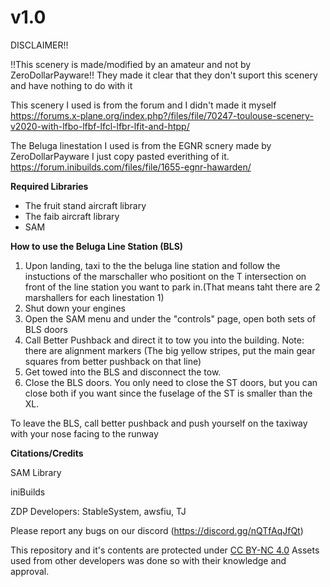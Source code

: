 # v1.0
DISCLAIMER!!

!!This scenery is made/modified by an amateur and not by ZeroDollarPayware!!
They made it clear that they don't suport this scenery and have nothing to do with it

This scenery I used is from the forum and I didn't made it myself
https://forums.x-plane.org/index.php?/files/file/70247-toulouse-scenery-v2020-with-lfbo-lfbf-lfcl-lfbr-lfit-and-htpp/

The Beluga linestation I used is from the EGNR scnery made by ZeroDollarPayware I just copy pasted everithing of it.
https://forum.inibuilds.com/files/file/1655-egnr-hawarden/

**Required Libraries**
* The fruit stand aircraft library
* The faib aircraft library
* SAM

**How to use the Beluga Line Station (BLS)**
1. Upon landing, taxi to the the beluga line station and follow the instuctions of the marschaller who positiont on the T intersection on front of the line station you want to park in.(That means taht there are 2 marshallers for each linestation 1) 
2. Shut down your engines
3. Open the SAM menu and under the "controls" page, open both sets of BLS doors
4. Call Better Pushback and direct it to tow you into the building. Note: there are alignment markers (The big yellow stripes, put the main gear squares from better pushback on that line)
5. Get towed into the BLS and disconnect the tow. 
6. Close the BLS doors. You only need to close the ST doors, but you can close both if you want since the fuselage of the ST is smaller than the XL. 

To leave the BLS, call better pushback and push yourself on the taxiway with your nose facing to the runway

**Citations/Credits**

SAM Library

iniBuilds

ZDP Developers: StableSystem, awsfiu, TJ

Please report any bugs on our discord (https://discord.gg/nQTfAqJfQt)

This repository and it's contents are protected under [CC BY-NC 4.0](https://creativecommons.org/licenses/by-nc/4.0/)
Assets used from other developers was done so with their knowledge and approval. 

